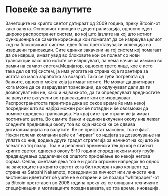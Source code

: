 # Повеќе за валутите

Зачетоците на крипто светот датираат од 2009 година, преку Bitcoin-от како валута. Основниот принцип е децентрализација, односно еден широко распространет систем, во кој што јазлите на кој што истиот функционира се самите корисници кои помагаат  да се извршува целиот код на блоковскиот систем, еден блок претставувајќи колекција на извршени трансакции. Сите единки закачени на тој систем кој помагаат да се изврши, имаат увид во блоковите кои се полнат со нови трансакции како што истите се извршуваат, па нема начин за измама во рамки на самиот систем.Медијатор, односно трето лице, кое е исто така дел од тој систем, ја има улогата на страна која гарантира за истата со мала заработка за возврат. Така се губи потребата од банките, односно моќта која ја имаат истите. Не можат да диктираат кога може да се извршуваат трансакции, да одлучуваат дали да ги дозволуват или не, како и најважното, да ги определуваат вредностите на валутите вклучени во трансакциите кои се извршуваат. Распространетоста гарантира дека во секое време ќе има некој посредник што во најбрз можен рок ќе потврди и ќе овозможи да помине одредена трансакција. На крај сите три страни ќе ја имаат постигнато целта. Во самите банки и единки вклучени околу нив лежат следните предизвици околу тоа во која насока ќе се одвива дигитализацијата на валутите. Ќе се прифатат масовно, тоа е факт. Некои големи компании веќе си "играат" со идејата за дозволување на уплата со нив, додека други градат стратегија за начинот на кој што ќе влезат на тој пазар. Тоа е и реалниот временски тек до кој е стигнат крипто светот, односно околу 5-10 години според некои многу груби предвидувања оддалечен од општото прифаќање во некоја негова форма.  Сепак, сметаме дека тоа е и доста огромен напредок во однос на зачетоците на крипто светот кога бил креиран како концепт од страна на Satoshi Nakamoto, псевдоним за личност или личности чив вистински идентитет сè уште не е откриен и се позади "whitepaper"-от за Bitcoin претставен во 2008 година преку кој се опишани техничките спецификации и мотивациите позади ваквата, во тоа време, иновација.